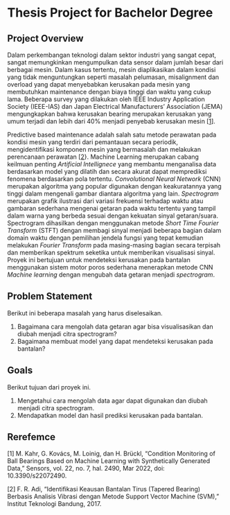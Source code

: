 # Thesis Project for Bachelor Degree

## Project Overview
Dalam perkembangan teknologi dalam sektor industri yang sangat cepat, sangat memungkinkan mengumpulkan data sensor dalam jumlah besar dari berbagai mesin. Dalam kasus tertentu, mesin diaplikasikan dalam kondisi yang tidak menguntungkan seperti masalah pelumasan, misalignment dan overload yang dapat menyebabkan kerusakan pada mesin yang membutuhkan maintenance dengan biaya tinggi dan waktu yang cukup lama. Beberapa survey yang dilakukan oleh IEEE Industry Application Society (IEEE-IAS) dan Japan Electrical Manufacturers’ Association (JEMA) mengungkapkan bahwa kerusakan bearing merupakan kerusakan yang umum terjadi dan lebih dari 40% menjadi penyebab kerusakan mesin [[1](https://www.mdpi.com/472794)].

Predictive based maintenance adalah salah satu metode perawatan pada kondisi mesin yang terdiri dari pemantauan secara periodik, mengidentifikasi komponen mesin yang bermasalah dan melakukan perencanaan perawatan [[2](http://ejurnal.its.ac.id/index.php/teknik/article/view/27527)}. Machine Learning merupakan cabang keilmuan penting *Artificial Intellignece* yang membantu menganalisa data berdasarkan model yang dilatih dan secara akurat dapat memprediksi fenomena berdasarkan pola tertentu. *Convolutional Neural Network* (CNN) merupakan algoritma yang popular digunakan dengan keakuratannya yang tinggi dalam mengenali gambar diantara algoritma yang lain. *Spectrogram* merupakan grafik ilustrasi dari variasi frekuensi terhadap waktu atau gambaran sederhana mengenai getaran pada waktu tertentu yang tampil dalam warna yang berbeda sesuai dengan kekuatan sinyal getaran/suara. Spectrogram dihasilkan dengan menggunakan metode *Short Time Fourier Transform* (STFT) dengan membagi sinyal menjadi beberapa bagian dalam domain waktu dengan pemilihan jendela fungsi yang tepat kemudian melakukan *Fourier Transform* pada masing-masing bagian secara terpisah dan memberikan spektrum seketika untuk memberikan visualisasi sinyal. Proyek ini bertujuan untuk mendeteksi kerusakan pada bantalan menggunakan sistem motor poros sederhana menerapkan metode CNN *Machine learning* dengan mengubah data getaran menjadi *spectrogram*.

## Problem Statement
Berikut ini beberapa masalah yang harus diselesaikan.
1. Bagaimana cara mengolah data getaran agar bisa visualisasikan dan diubah menjadi citra spectrogram?
2. Bagaimana membuat model yang dapat mendeteksi kerusakan pada bantalan?

## Goals
Berikut tujuan dari proyek ini.
1. Mengetahui cara mengolah data agar dapat digunakan dan diubah menjadi citra spectrogram.
2. Mendapatkan model dan hasil prediksi kerusakan pada bantalan.

## Rerefemce
[1] M. Kahr, G. Kovács, M. Loinig, dan H. Brückl, “Condition Monitoring of Ball Bearings Based on Machine Learning with Synthetically Generated Data,” Sensors, vol. 22, no. 7, hal. 2490, Mar 2022, doi: 10.3390/s22072490.

[2] F. R. Adi, “Identifikasi Keausan Bantalan Tirus (Tapered Bearing) Berbasis Analisis Vibrasi dengan Metode Support Vector Machine (SVM),” Institut Teknologi Bandung, 2017.
